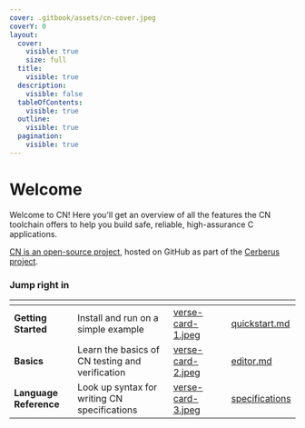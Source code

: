 ```yaml
---
cover: .gitbook/assets/cn-cover.jpeg
coverY: 0
layout:
  cover:
    visible: true
    size: full
  title:
    visible: true
  description:
    visible: false
  tableOfContents:
    visible: true
  outline:
    visible: true
  pagination:
    visible: true
---
```


# Welcome

Welcome to CN! Here you'll get an overview of all the features the CN toolchain offers to help you build safe, reliable, high-assurance C applications.

[CN is an open-source project](https://github.com/rems-project/cerberus/tree/master/backend/cn), hosted on GitHub as part of the [Cerberus project](https://github.com/rems-project/cerberus).

### Jump right in

<table data-view="cards"><thead><tr><th></th><th></th><th data-hidden data-card-cover data-type="files"></th><th data-hidden></th><th data-hidden data-card-target data-type="content-ref"></th></tr></thead><tbody><tr><td><strong>Getting Started</strong></td><td>Install and run on a simple example</td><td><a href=".gitbook/assets/verse-card-1.jpeg">verse-card-1.jpeg</a></td><td></td><td><a href="getting-started/quickstart.md">quickstart.md</a></td></tr><tr><td><strong>Basics</strong></td><td>Learn the basics of CN testing and verification</td><td><a href=".gitbook/assets/verse-card-2.jpeg">verse-card-2.jpeg</a></td><td></td><td><a href="basics/editor.md">editor.md</a></td></tr><tr><td><strong>Language Reference</strong></td><td>Look up syntax for writing CN specifications</td><td><a href=".gitbook/assets/verse-card-3.jpeg">verse-card-3.jpeg</a></td><td></td><td><a href="language-reference/specifications/">specifications</a></td></tr></tbody></table>
